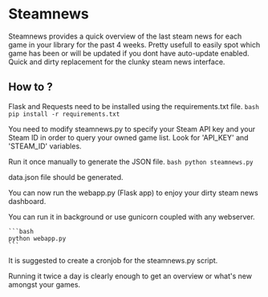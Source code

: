 # Steamnews
Steamnews provides a quick overview of the last steam news for each game in your library for the past 4 weeks.
Pretty usefull to easily spot which game has been or will be updated if you dont have auto-update enabled.
Quick and dirty replacement for the clunky steam news interface.

How to ?
---
Flask and Requests need to be installed using the requirements.txt file.
    ```bash
    pip install -r requirements.txt
    ```

You need to modify steamnews.py to specify your Steam API key and your Steam ID in order to query your owned game list.
Look for 'API_KEY' and 'STEAM_ID' variables.

Run it once manually to generate the JSON file.
    ```bash
    python steamnews.py
    ```

data.json file should be generated.

You can now run the webapp.py (Flask app) to enjoy your dirty steam news dashboard.

You can run it in background or use gunicorn coupled with any webserver.

    ```bash
    python webapp.py
    ```

It is suggested to create a cronjob for the steamnews.py script.

Running it twice a day is clearly enough to get an overview or what's new amongst your games.

